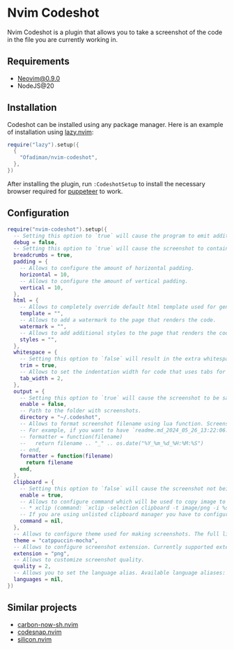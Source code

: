 # Nvim Codeshot

Nvim Codeshot is a plugin that allows you to take a screenshot of the code in the file you are currently working in.

## Requirements

- Neovim@0.9.0
- NodeJS@20

## Installation

Codeshot can be installed using any package manager. Here is an example of installation using [lazy.nvim](https://github.com/folke/lazy.nvim):

```lua
require("lazy").setup({
  {
    "Ofadiman/nvim-codeshot",
  },
})
```

After installing the plugin, run `:CodeshotSetup` to install the necessary browser required for [puppeteer](https://pptr.dev/) to work.

## Configuration

```lua
require("nvim-codeshot").setup({
  -- Setting this option to `true` will cause the program to emit additional logs when taking screenshots. The option comes in handy when debugging problems with the plugin.
  debug = false,
  -- Setting this option to `true` will cause the screenshot to contain the path to the file where the screenshot was taken.
  breadcrumbs = true,
  padding = {
    -- Allows to configure the amount of horizontal padding.
    horizontal = 10,
    -- Allows to configure the amount of vertical padding.
    vertical = 10,
  },
  html = {
    -- Allows to completely override default html template used for generating screenshots.
    template = "",
    -- Allows to add a watermark to the page that renders the code.
    watermark = "",
    -- Allows to add additional styles to the page that renders the code.
    styles = "",
  },
  whitespace = {
    -- Setting this option to `false` will result in the extra whitespace not being removed from the code at screenshot time.
    trim = true,
    -- Allows to set the indentation width for code that uses tabs for indentations.
    tab_width = 2,
  },
  output = {
    -- Setting this option to `true` will cause the screenshot to be saved to the file system. Screenshot by default is only copied to clipboard.
    enable = false,
    -- Path to the folder with screenshots.
    directory = "~/.codeshot",
    -- Allows to format screenshot filename using lua function. Screenshot file names will by default follow `filename.extension` format (e.g. `readme.md.png`).
    -- For example, if you want to have `readme.md_2024_05_26_13:22:06.png` filename format, you have to add custom formatting function that would look like this:
    -- formatter = function(filename)
    --   return filename .. "_" .. os.date("%Y_%m_%d_%H:%M:%S")
    -- end,
    formatter = function(filename)
      return filename
    end,
  },
  clipboard = {
    -- Setting this option to `false` will cause the screenshot not being copied to the clipboard.
    enable = true,
    -- Allows to configure command which will be used to copy image to clipboard. The plugin currently supports the following clipboard managers:
    -- * xclip (command: `xclip -selection clipboard -t image/png -i %s`)
    -- If you are using unlisted clipboard manager you have to configure the script used to copy the image by yourself.
    command = nil,
  },
  -- Allows to configure theme used for making screenshots. The full list of themes is available here: https://shiki.style/themes
  theme = "catppuccin-mocha",
  -- Allows to configure screenshot extension. Currently supported extensions are `webp`, `jpeg` and `png`.
  extension = "png",
  -- Allows to customize screenshot quality.
  quality = 2,
  -- Allows you to set the language alias. Available language aliases: https://shiki.style/languages
  languages = nil,
})
```

## Similar projects

- [carbon-now-sh.nvim](https://github.com/cameronviner/carbon-now-sh.nvim)
- [codesnap.nvim](https://github.com/mistricky/codesnap.nvim)
- [silicon.nvim](https://github.com/krivahtoo/silicon.nvim)
